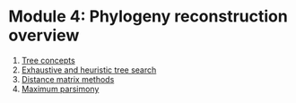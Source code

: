 # Module 4: Phylogeny reconstruction overview

1. [Tree concepts](ref)
2. [Exhaustive and heuristic tree search](ref)
3. [Distance matrix methods](ref)
4. [Maximum parsimony](ref)
